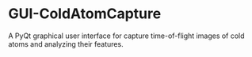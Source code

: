# GUI-ColdAtomCapture
A PyQt graphical user interface for capture time-of-flight images of cold atoms and analyzing their features.
